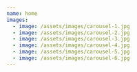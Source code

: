 ```yaml
---
name: home
images:
  - image: /assets/images/carousel-1.jpg
  - image: /assets/images/carousel-2.jpg
  - image: /assets/images/carousel-3.jpg
  - image: /assets/images/carousel-4.jpg
  - image: /assets/images/carousel-5.jpg
  - image: /assets/images/carousel-6.jpg
---
```

